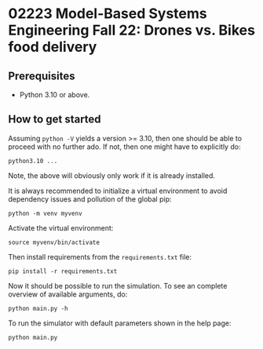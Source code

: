 # 02223 Model-Based Systems Engineering Fall 22: Drones vs. Bikes food delivery
## Prerequisites

- Python 3.10 or above.

## How to get started
Assuming `python -V` yields a version >= 3.10, then one should be able to proceed with no further ado. If not, then one might have to explicitly do:

`python3.10 ...`

Note, the above will obviously only work if it is already installed.

It is always recommended to initialize a virtual environment to avoid dependency issues and pollution of the global pip:

`python -m venv myvenv`

Activate the virtual environment:

`source myvenv/bin/activate`

Then install requirements from the `requirements.txt` file:

`pip install -r requirements.txt`

Now it should be possible to run the simulation.
To see an complete overview of available arguments, do:

`python main.py -h`

To run the simulator with default parameters shown in the help page:

`python main.py`